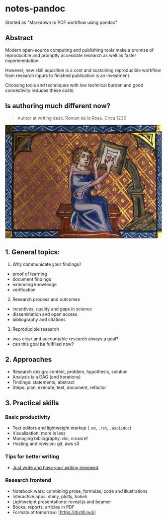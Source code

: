 # notes-pandoc
Started as "Markdown to PDF workflow using pandoc"

## Abstract

Modern open-source computing and publishing tools make 
a promise of reproducible and promptly accessible research 
as well as faster experimentation.

However, new skill aquisition is a cost and sustaining 
reproducible workflow from research inputs to finished 
publication is an investment.

Choosing tools and techniques with low technical burden 
and good connectivity reduces these costs. 

## Is authoring much different now?

> Author at writing desk. Roman de la Rose. Circa 1230

![Author at work](images/Roman_de_la_Rose_f._28r_Author_at_writing_desk.jpg)


## 1. General topics:

1. Why communicate your findings?
  - proof of learning
  - document findings
  - extending knowledge
  - verification
  
2. Research process and outcomes
  - incentives, quality and gaps in science
  - dissemination and open access
  - bibliography and citations
  
3. Reproducible research
  - was clear and accountable research always a goal?
  - can this goal be fulfilled now?

## 2. Approaches

- Research design: context, problem, hypothesis, solution
- Analysis is a DAG (and iterations)
- Findings: statements, abstract
- Steps: plan, execute, test, document, refactor

## 3. Practical skills

### Basic productivity

- Text editors and lightweight markup (`.md`, `.rst`, `.asciidoc`)
- Visualisation: more is less
- Managing bibliography: doi, crossref
- Hosting and revision: git, aws s3

### Tips for better writing

- [Just write and have your writing reviewed](https://academia.stackexchange.com/questions/731/how-to-improve-technical-writing)

### Research frontend

- Notebook wars: combining prose, formulas, code and illustrations
- Interactive apps: shiny, plotly, bokeh
- Lightweight presentations: reveal.js and beamer
- Books, reports, articles in PDF
- Formats of tomorrow: [https://distill.pub]
